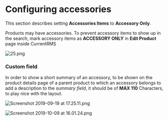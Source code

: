 # Configuring accessories

This section describes setting **Accessories Items** to **Accessory Only**.

Products may have accessories. To prevent accessory items to show up in the search, mark accessory items as **ACCESSORY ONLY** in **Edit Product** page inside CurrentRMS

![25.png](https://bitbucket.org/repo/qEd965M/images/403292708-25.png)

### Custom field

In order to show a short summary of an accessory, to be shown on the product details page of a parent product to which an accessory belongs to add a description to the _summary field_, it should be of **MAX 110** Characters, to play nice with the layout.

![Screenshot 2019-09-19 at 17.25.11.png](https://bitbucket.org/repo/qEd965M/images/2856484736-Screenshot%202019-09-19%20at%2017.25.11.png)

![Screenshot 2019-10-09 at 16.01.24.png](https://bitbucket.org/repo/qEd965M/images/1156104686-Screenshot%202019-10-09%20at%2016.01.24.png)